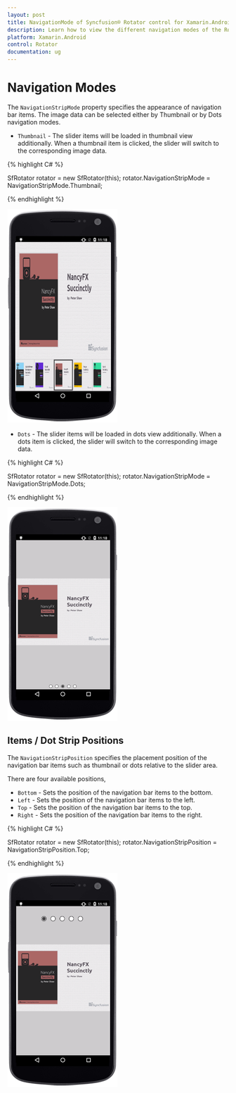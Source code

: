 ```yaml
---
layout: post
title: NavigationMode of Syncfusion® Rotator control for Xamarin.Android
description: Learn how to view the different navigation modes of the Rotator control in Xamarin.Android
platform: Xamarin.Android
control: Rotator
documentation: ug
---
```


# Navigation Modes

The `NavigationStripMode` property specifies the appearance of navigation bar items. The image data can be selected either by Thumbnail or by Dots navigation modes.

* `Thumbnail` - The slider items will be loaded in thumbnail view additionally. When a thumbnail item is clicked, the slider will switch to the corresponding image data.

{% highlight C# %}

SfRotator rotator = new SfRotator(this);
rotator.NavigationStripMode = NavigationStripMode.Thumbnail;	

{% endhighlight %}

![](images/thumbnail1.png)

* `Dots` - The slider items will be loaded in dots view additionally. When a dots item is clicked, the slider will switch to the corresponding image data.

{% highlight C# %}

SfRotator rotator = new SfRotator(this);
rotator.NavigationStripMode = NavigationStripMode.Dots;	

{% endhighlight %}

![](images/rotator.png)

## Items / Dot Strip Positions

The `NavigationStripPosition` specifies the placement position of the navigation bar items such as thumbnail or dots relative to the slider area. 

There are four available positions,

* `Bottom` - Sets the position of the navigation bar items to the bottom.
* `Left` - Sets the position of the navigation bar items to the left.
* `Top` - Sets the position of the navigation bar items to the top.
* `Right` - Sets the position of the navigation bar items to the right.

{% highlight C# %}

SfRotator rotator = new SfRotator(this);
rotator.NavigationStripPosition = NavigationStripPosition.Top;

{% endhighlight %}

![](images/top.png)
